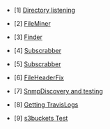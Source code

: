 - [1] [Directory listening](https://github.com/YasserGersy/cazador_unr/blob/master/doc/dirlister.md)

- [2] [FileMiner](https://github.com/YasserGersy/cazador_unr/blob/master/doc/fileminer.md)

- [3] [Finder](https://github.com/YasserGersy/cazador_unr/blob/master/doc/finder.md)

- [4] [Subscrabber](https://github.com/YasserGersy/cazador_unr/blob/master/doc/subscrabber.md)

- [5] [Subscrabber](https://github.com/YasserGersy/cazador_unr/blob/master/doc/s3bucket.md)

- [6] [FileHeaderFix](https://github.com/YasserGersy/cazador_unr/blob/master/doc/FileHeaderFix.md)

- [7] [SnmpDiscovery and testing](https://github.com/YasserGersy/cazador_unr/blob/master/doc/SnmpDiscovery.md)

- [8] [Getting TravisLogs](https://github.com/YasserGersy/cazador_unr/blob/master/doc/TravisLogsFetch.md)

- [9] [s3buckets Test](https://github.com/YasserGersy/cazador_unr/blob/master/doc/s3bucket.md)



